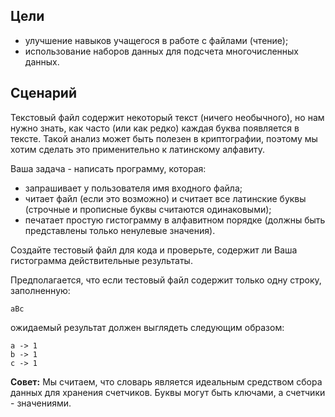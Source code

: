 ## Цели

*   улучшение навыков учащегося в работе с файлами (чтение);
*   использование наборов данных для подсчета многочисленных данных.

## Сценарий

Текстовый файл содержит некоторый текст (ничего необычного), но нам нужно знать, как часто (или как редко) каждая буква появляется в тексте. Такой анализ может быть полезен в криптографии, поэтому мы хотим сделать это применительно к латинскому алфавиту.

Ваша задача - написать программу, которая:

*   запрашивает у пользователя имя входного файла;
*   читает файл (если это возможно) и считает все латинские буквы (строчные и прописные буквы считаются одинаковыми);
*   печатает простую гистограмму в алфавитном порядке (должны быть представлены только ненулевые значения).

Создайте тестовый файл для кода и проверьте, содержит ли Ваша гистограмма действительные результаты.

Предполагается, что если тестовый файл содержит только одну строку, заполненную:

```
aBc
```

ожидаемый результат должен выглядеть следующим образом:

```
a -> 1
b -> 1
c -> 1
```

**Совет:** Мы считаем, что словарь является идеальным средством сбора данных для хранения счетчиков. Буквы могут быть ключами, а счетчики - значениями.


